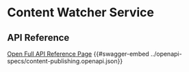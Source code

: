 # Content Watcher Service

## API Reference

[Open Full API Reference Page](https://projectlibertylabs.github.io/gateway/content-publishing)
{{#swagger-embed ../openapi-specs/content-publishing.openapi.json}}
